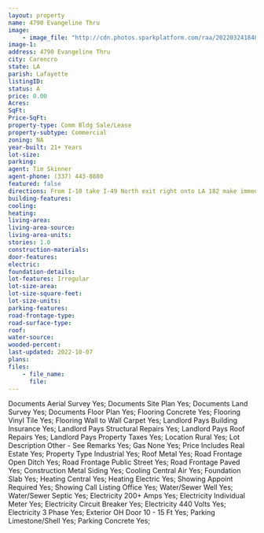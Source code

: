 ```yaml
---
layout: property
name: 4790 Evangeline Thru  
image:
    - image_file: "http://cdn.photos.sparkplatform.com/raa/20220324184813309644000000.jpg"
image-1:
address: 4790 Evangeline Thru 
city: Carencro
state: LA
parish: Lafayette
listingID: 
status: A
price: 0.00
Acres: 
SqFt: 
Price-SqFt: 
property-type: Comm Bldg Sale/Lease
property-subtype: Commercial
zoning: NA
year-built: 21+ Years
lot-size: 
parking: 
agent: Tim Skinner
agent-phone: (337) 443-0880
featured: false
directions: From I-10 take I-49 North exit right onto LA 182 make immediate right onto the service road and building is the first driveway on the left.
building-features: 
cooling: 
heating: 
living-area: 
living-area-source: 
living-area-units: 
stories: 1.0
construction-materials: 
door-features: 
electric: 
foundation-details: 
lot-features: Irregular
lot-size-area: 
lot-size-square-feet: 
lot-size-units: 
parking-features: 
road-frontage-type: 
road-surface-type: 
roof: 
water-source: 
wooded-percent: 
last-updated: 2022-10-07
plans: 
files:
    - file_name:
      file:
---
```

Documents	Aerial Survey	Yes;
Documents	Site Plan	Yes;
Documents	Land Survey	Yes;
Documents	Floor Plan	Yes;
Flooring	Concrete	Yes;
Flooring	Vinyl Tile	Yes;
Flooring	Wall to Wall Carpet	Yes;
Landlord Pays	Building Insurance	Yes;
Landlord Pays	Structural Repairs	Yes;
Landlord Pays	Roof Repairs	Yes;
Landlord Pays	Property Taxes	Yes;
Location	Rural	Yes;
Lot Description	Other - See Remarks	Yes;
Gas	None	Yes;
Price Includes	Real Estate	Yes;
Property Type	Industrial	Yes;
Roof	Metal	Yes;
Road Frontage	Open Ditch	Yes;
Road Frontage	Public Street	Yes;
Road Frontage	Paved	Yes;
Construction	Metal Siding	Yes;
Cooling	Central Air	Yes;
Foundation	Slab	Yes;
Heating	Central	Yes;
Heating	Electric	Yes;
Showing	Appoint Required	Yes;
Showing	Call Listing Office	Yes;
Water/Sewer	Well	Yes;
Water/Sewer	Septic	Yes;
Electricity	200+ Amps	Yes;
Electricity	Individual Meter	Yes;
Electricity	Circuit Breaker	Yes;
Electricity	440 Volts	Yes;
Electricity	3 Phase	Yes;
Exterior	OH Door 10 - 15 Ft	Yes;
Parking	Limestone/Shell	Yes;
Parking	Concrete	Yes;


